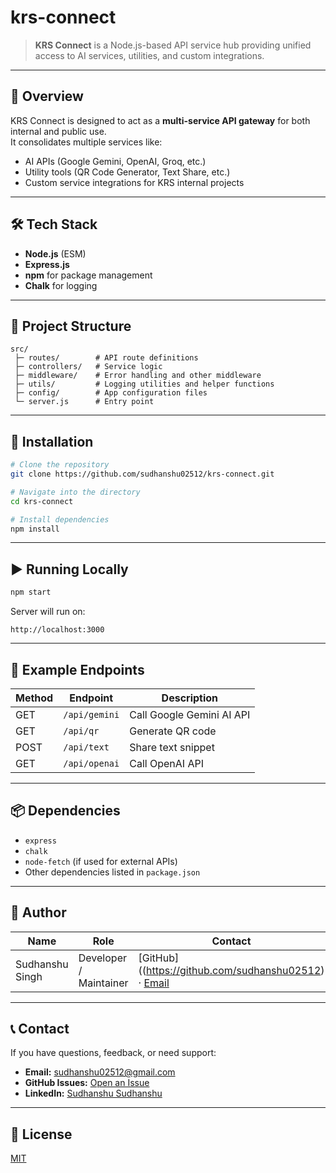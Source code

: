 # krs-connect

> **KRS Connect** is a Node.js-based API service hub providing unified access to AI services, utilities, and custom integrations.

---

## 📌 Overview

KRS Connect is designed to act as a **multi-service API gateway** for both internal and public use.  
It consolidates multiple services like:
- AI APIs (Google Gemini, OpenAI, Groq, etc.)
- Utility tools (QR Code Generator, Text Share, etc.)
- Custom service integrations for KRS internal projects

---

## 🛠 Tech Stack

- **Node.js** (ESM)
- **Express.js**
- **npm** for package management
- **Chalk** for logging

---

## 📂 Project Structure

```
src/
 ├─ routes/        # API route definitions
 ├─ controllers/   # Service logic
 ├─ middleware/    # Error handling and other middleware
 ├─ utils/         # Logging utilities and helper functions
 ├─ config/        # App configuration files
 └─ server.js      # Entry point
````

---

## 🚀 Installation

```bash
# Clone the repository
git clone https://github.com/sudhanshu02512/krs-connect.git

# Navigate into the directory
cd krs-connect

# Install dependencies
npm install
```

---

## ▶ Running Locally

```bash
npm start
```

Server will run on:  
```
http://localhost:3000
```

---

## 📜 Example Endpoints

| Method | Endpoint         | Description                        |
|--------|-----------------|------------------------------------|
| GET    | `/api/gemini`    | Call Google Gemini AI API          |
| GET    | `/api/qr`        | Generate QR code                   |
| POST   | `/api/text`      | Share text snippet                 |
| GET    | `/api/openai`    | Call OpenAI API                    |

---

## 📦 Dependencies

- `express`
- `chalk`
- `node-fetch` (if used for external APIs)
- Other dependencies listed in `package.json`

---

## 👤 Author

| Name             | Role              | Contact                    |
|------------------|-------------------|----------------------------|
| Sudhanshu Singh  | Developer / Maintainer | [GitHub]((https://github.com/sudhanshu02512) · [Email](mailto:sudhanshu02512@gmail.com) |

---

## 📞 Contact

If you have questions, feedback, or need support:

- **Email:** [sudhanshu02512@gmail.com](mailto:sudhanshu02512@gmail.com)  
- **GitHub Issues:** [Open an Issue](https://github.com/sudhanshu02512/krs-connect/issues)  
- **LinkedIn:** [Sudhanshu Sudhanshu](https://www.linkedin.com/in/sudhanshu-sudhanshu/)  

---

## 📜 License

[MIT](LICENSE)
